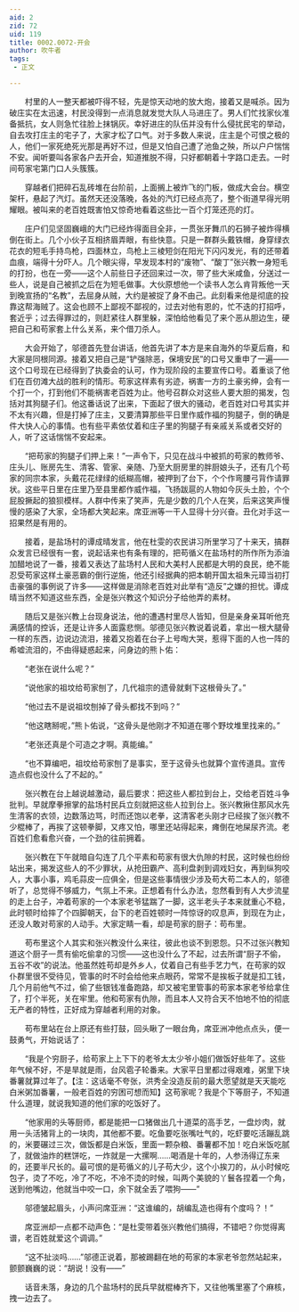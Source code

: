 ```yaml
---
aid: 2
zid: 72
uid: 119
title: 0002.0072-开会
author: 吹牛者
tags: 
 - 正文

---
```




　　村里的人一整天都被吓得不轻，先是惊天动地的放大炮，接着又是喊杀。因为破庄实在太迅速，村民没得到一点消息就发觉大队人马进庄了。男人们忙找家伙准备抵抗，女人则急忙往脸上抹锅灰。幸好进庄的队伍并没有什么侵扰民宅的举动，自去攻打庄主的宅子了，大家才松了口气。对于多数人来说，庄主是个可恨之极的人，他们一家死绝死光那是再好不过，但是又怕自己遭了池鱼之殃，所以户户惴惴不安。闻听要叫各家各户去开会，知道推脱不得，只好都朝着十字路口走去。一时间苟家宅第门口人头簇簇。

　　穿越者们把碎石乱砖堆在台阶前，上面搁上被炸飞的门板，做成大会台。横空架杆，悬起了汽灯。虽然天还没落晚，各处的汽灯已经点亮了，整个街道早得光明耀眼。被叫来的老百姓既害怕又惊奇地看着这些比一百个灯笼还亮的灯。

　　庄户们见坚固巍峨的大门已经炸得面目全非，一贯张牙舞爪的石狮子被炸得横倒在街上。几个小伙子互相挤眉弄眼，有些快意。只是一群群头戴铁帽，身穿绿衣花衣的短毛手持鸟枪，四面林立，鸟枪上三棱短剑在阳光下闪闪发光，有的还带着血痕，端得十分吓人。几个眼尖得，早发现本村的“废物”、“酸丁”张兴教一身短毛的打扮，也在一旁——这个人前些日子还回来过一次，带了些大米咸鱼，分送过一些人，说是自己被抓之后在为短毛做事。大伙原想他一个读书人怎么肯背叛他一天到晚宣扬的“名教”，去屈身从贼，大约是被捉了身不由己。此刻看来他是彻底的投靠这帮海贼了。这会也顾不上鄙视不鄙视的，过去对他有恩的，忙不迭的打招呼，套近乎；过去得罪过的，则赶紧往人群里躲，深怕给他看见了来个恶从胆边生，硬把自己和苟家套上什么关系，来个借刀杀人。

　　大会开始了，邬德首先登台讲话，他首先讲了本方是来自海外的华夏后裔，和大家是同根同源。接着又把自己是“铲强除恶，保境安民”的口号又重申了一遍——这个口号现在已经得到了执委会的认可，作为现阶段的主要宣传口号。着重谈了他们在百仞滩大战的胜利的情形。苟家这样素有劣迹，祸害一方的土豪劣绅，会有一个打一个，打到他们不能祸害老百姓为止。他号召群众对这些人要大胆的揭发，包括对其狗腿子们。他这番话说了出来，下面起了很大的骚动，老百姓对口号其实并不太有兴趣，但是打掉了庄主，又要清算那些平日里作威作福的狗腿子，倒的确是件大快人心的事情。也有些平素依仗着和庄子里的狗腿子有亲戚关系或者交好的人，听了这话惴惴不安起来。

　　“把苟家的狗腿子们押上来！”一声令下，只见在战斗中被抓的苟家的教师爷、庄头儿、账房先生、清客、管家、亲随、乃至大厨房里的胖厨娘头子，还有几个苟家的同宗本家，头戴花花绿绿的纸糊高帽，被押到了台下，个个作弯腰弓背作请罪状。这些平日里在庄里乃至县里都作威作福，飞扬跋扈的人物如今灰头土脸，个个屁股撅起的狼狈模样。人群中传来了笑声，先是少数的几个人在笑，后来这笑声慢慢的感染了大家，全场都大笑起来。席亚洲等一干人显得十分兴奋。丑化对手这一招果然是有用的。

　　接着，是盐场村的谭成晴发言，他在杜雯的农民讲习所里学习了十来天，搞群众发言已经很有一套，说起话来也有条有理的，把苟循义在盐场村的所作所为添油加醋地说了一番，接着又表达了盐场村人民和大美村人民都是大明的良民，绝不能忍受苟家这样土豪恶霸的倒行逆施，他还引经据典的把本朝开国太祖朱元璋当初打击豪强的事例说了许多——这样做是消除老百姓对此举有“造反”之嫌的担忧。谭成晴当然不知道这些东西，全是张兴教这个知识分子给他弄的素材。

　　随后又是张兴教上台现身说法，他的遭遇村里尽人皆知，但是亲身亲耳听他充满感情的控诉，还是让许多人面露悲恻。邬德见张兴教说着说着，拿出一根大腿骨一样的东西，边说边流泪，接着又抱着在台子上号啕大哭，惹得下面的人也一阵的希嘘流泪的，不由得疑惑起来，问身边的熊卜佑：

　　“老张在说什么呢？”

　　“说他家的祖坟给苟家刨了，几代祖宗的遗骨就剩下这根骨头了。”

　　“他过去不是说祖坟刨掉了骨头都找不到吗？”

　　“他这瞎掰呢，”熊卜佑说，“这骨头是他刚才不知道在哪个野坟堆里找来的。”

　　“老张还真是个可造之才啊。真能编。”

　　“也不算编吧，祖坟给苟家刨了是事实，至于这骨头也就算个宣传道具。宣传造点假也没什么了不起的。”

　　张兴教在台上越说越激动，最后要求：把这些人都拉到台上，交给老百姓斗争批判。早就摩拳擦掌的盐场村民兵立刻就把这些人拉到台上。张兴教揪住那风水先生清客的衣领，边数落边骂，时而还饱以老拳，这清客老头刚才已经挨了张兴教不少棍棒了，再挨了这顿拳脚，又疼又怕，哪里还站得起来，瘫倒在地屎尿齐流。老百姓们愈看愈兴奋，一个劲的往前拥着。

　　张兴教在下午就暗自勾连了几个平素和苟家有很大仇隙的村民，这时候也纷纷站出来，揭发这些人的不少罪状，从抢田霸产、高利盘剥到调戏妇女，再到纵狗咬人，大事小事，鸡毛蒜皮一应俱全，但是这些事情很少涉及苟大苟二本人的，邬德听了，总觉得不够威力，气氛上不来。正想着有什么办法，忽然看到有人大步流星的走上台子，冲着苟家的一个本家老爷猛踹了一脚，这半老头子本来就重心不稳，此时顿时给摔了个四脚朝天，台下的老百姓顿时一阵惊讶的叹息声，到现在为止，还没人敢对苟家的人动手。大家定睛一看，却是苟家的厨子：苟布里。

　　苟布里这个人其实和张兴教没什么来往，彼此也谈不到恩怨。只不过张兴教知道这个厨子一贯有偷吃偷拿的习惯——这也没什么了不起，过去所谓“厨子不偷，五谷不收”的说法。他虽然姓苟却是外乡人，仗着自己有些手艺力气，在苟家的奴仆群里很不受待见，管事的时不时会给他来点眼药，常常不是挨板子就是扣工钱，几个月前他气不过，偷了些银钱准备跑路，却又被宅里管事的苟家本家老爷给拿住了，打个半死，关在牢里。他和苟家有仇隙，而且本人又符合天不怕地不怕的彻底无产者的特性，正好成为穿越者利用的对象。

　　苟布里站在台上原还有些打鼓，回头瞅了一眼台角，席亚洲冲他点点头，便一鼓勇气，开始说话了：

　　“我是个穷厨子，给苟家上上下下的老爷太太少爷小姐们做饭好些年了。这些年气候不好，不是旱就是雨，台风雹子轮番来。大家平日里都过得艰难，粥里下块番薯就算过年了。【注：这话毫不夸张，洪秀全没造反前的最大愿望就是天天能吃白米粥加番薯，一般老百姓的穷困可想而知】这苟家呢？我是个下等厨子，不知道什么道理，就说我知道的他们家的吃饭好了。

　　“他家用的头等厨师，都是能把一口猪做出几十道菜的高手艺，一盘炒肉，就用一头活猪背上的一块肉，其他都不要。吃鱼要吃张嘴吐气的，吃虾要吃活蹦乱跳的，米要碾过三次，做饭都是白米饭，里面一颗杂粮、番薯都不加！吃白米饭吃腻了，就做油炸的糕饼吃，一炸就是一大摞啊……喝酒是十年的，人参汤得辽东来的，还要半尺长的。最可恨的是苟循义的儿子苟大少，这个小挨刀的，从小时候吃包子，烫了不吃，冷了不吃，不冷不烫的时候，叫两个美貌的丫鬟各捏着一个角，送到他嘴边，他就当中咬一口，余下就全丢了喂狗——”

　　邬德皱起眉头，小声问席亚洲：“这谁编的，胡编乱造也得有个度吗？！”

　　席亚洲却一点都不动声色：“是杜雯带着张兴教他们搞得，不错吧？你觉得离谱，老百姓就爱这个调调。”

　　“这不扯淡吗……”邬德正说着，那被踢翻在地的苟家的本家老爷忽然站起来，颤颤巍巍的说：“胡说！没有——”

　　话音未落，身边的几个盐场村的民兵早就棍棒齐下，又往他嘴里塞了个麻核，拽一边去了。


